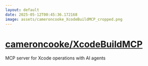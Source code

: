 ```yaml
---
layout: default
date: 2025-05-12T00:45:36.172168
image: assets/cameroncooke_XcodeBuildMCP_cropped.png
---
```


# [cameroncooke/XcodeBuildMCP](https://github.com/cameroncooke/XcodeBuildMCP)

MCP server for Xcode operations with AI agents
